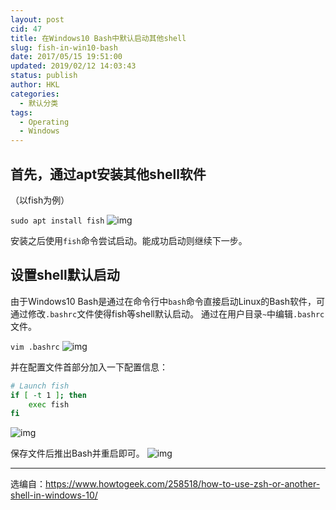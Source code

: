```yaml
---
layout: post
cid: 47
title: 在Windows10 Bash中默认启动其他shell
slug: fish-in-win10-bash
date: 2017/05/15 19:51:00
updated: 2019/02/12 14:03:43
status: publish
author: HKL
categories: 
  - 默认分类
tags: 
  - Operating
  - Windows
---
```



## **首先，通过apt安装其他shell软件** ##

（以fish为例）

`sudo apt install fish`
![img](//img.ppuu.org/img/2017/05/01.jpg)


安装之后使用`fish`命令尝试启动。能成功启动则继续下一步。


<!--more-->


## **设置shell默认启动** ##

由于Windows10 Bash是通过在命令行中`bash`命令直接启动Linux的Bash软件，可通过修改`.bashrc`文件使得fish等shell默认启动。
通过在用户目录`~`中编辑`.bashrc`文件。

`vim .bashrc`
![img](//img.ppuu.org/img/2017/05/02.jpg)


并在配置文件首部分加入一下配置信息：
```bash
# Launch fish
if [ -t 1 ]; then
    exec fish
fi
```

![img](//img.ppuu.org/img/2017/05/03.jpg)



保存文件后推出Bash并重启即可。
![img](//img.ppuu.org/img/2017/05/04.jpg)

------

选编自：https://www.howtogeek.com/258518/how-to-use-zsh-or-another-shell-in-windows-10/